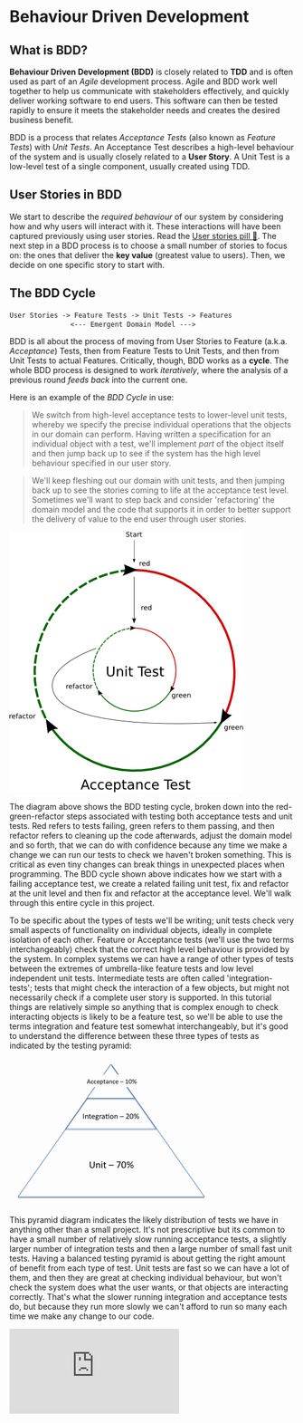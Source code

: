 # Behaviour Driven Development

## What is BDD?
**Behaviour Driven Development (BDD)** is closely related to **TDD** and is often used as part of an *Agile* development process. Agile and BDD work well together to help us communicate with stakeholders effectively, and quickly deliver working software to end users.  This software can then be tested rapidly to ensure it meets the stakeholder needs and creates the desired business benefit.

BDD is a process that relates *Acceptance Tests* (also known as *Feature Tests*) with *Unit Tests*.  An Acceptance Test describes a high-level behaviour of the system and is usually closely related to a **User Story**.  A Unit Test is a low-level test of a single component, usually created using TDD.

## User Stories in BDD

We start to describe the *required behaviour* of our system by considering how and why users will interact with it.  These interactions will have been captured previously using user stories.  Read the [User stories pill :pill:](../pills/user_stories.md).  The next step in a BDD process is to choose a small number of stories to focus on: the ones that deliver the **key value** (greatest value to users). Then, we decide on one specific story to start with.


## The BDD Cycle

```
User Stories -> Feature Tests -> Unit Tests -> Features
               <--- Emergent Domain Model --->
```

BDD is all about the process of moving from User Stories to Feature (a.k.a. *Acceptance*) Tests, then from Feature Tests to Unit Tests, and then from Unit Tests to actual Features. Critically, though, BDD works as a **cycle**. The whole BDD process is designed to work *iteratively*, where the analysis of a previous round *feeds back* into the current one.

Here is an example of the *BDD Cycle* in use:

>We switch from high-level acceptance tests to lower-level unit tests, whereby we specify the precise individual operations that the objects in our domain can perform.  Having written a specification for an individual object with a test, we'll implement *part* of the object itself and then jump back up to see if the system has the high level behaviour specified in our user story.  

>We'll keep fleshing out our domain with unit tests, and then jumping back up to see the stories coming to life at the acceptance test level.  Sometimes we'll want to step back and consider 'refactoring' the domain model and the code that supports it in order to better support the delivery of value to the end user through user stories.

![acceptance-test unit-test cycle](../images/bdd-cycle.png)

The diagram above shows the BDD testing cycle, broken down into the red-green-refactor steps associated with testing both acceptance tests and unit tests.  Red refers to tests failing, green refers to them passing, and then refactor refers to cleaning up the code afterwards, adjust the domain model and so forth, that we can do with confidence because any time we make a change we can run our tests to check we haven't broken something.  This is critical as even tiny changes can break things in unexpected places when programming.  The BDD cycle shown above indicates how we start with a failing acceptance test, we create a related failing unit test, fix and refactor at the unit level and then fix and refactor at the acceptance level.  We'll walk through this entire cycle in this project.

To be specific about the types of tests we'll be writing; unit tests check very small aspects of functionality on individual objects, ideally in complete isolation of each other.  Feature or Acceptance tests (we'll use the two terms interchangeably) check that the correct high level behaviour is provided by the system.  In complex systems we can have a range of other types of tests between the extremes of umbrella-like feature tests and low level independent unit tests.  Intermediate tests are often called 'integration-tests'; tests that might check the interaction of a few objects, but might not necessarily check if a complete user story is supported.  In this tutorial things are relatively simple so anything that is complex enough to check interacting objects is likely to be a feature test, so we'll be able to use the terms integration and feature test somewhat interchangeably, but it's good to understand the difference between these three types of tests as indicated by the testing pyramid:

![Testing Pyramid](../images/test_pyramid.gif)

This pyramid diagram indicates the likely distribution of tests we have in anything other than a small project.  It's not prescriptive but its common to have a small number of relatively slow running acceptance tests, a slightly larger number of integration tests and then a large number of small fast unit tests.  Having a balanced testing pyramid is about getting the right amount of benefit from each type of test.  Unit tests are fast so we can have a lot of them, and then they are great at checking individual behaviour, but won't check the system does what the user wants, or that objects are interacting correctly. That's what the slower running integration and acceptance tests do, but because they run more slowly we can't afford to run so many each time we make any change to our code.


![Tracking pixel](https://githubanalytics.herokuapp.com/course/pills/bdd.md)
